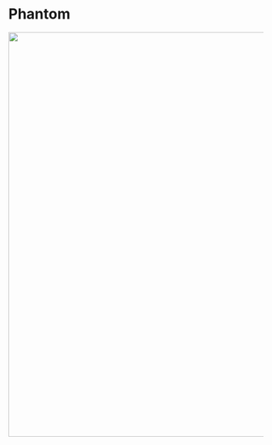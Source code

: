 # Phantom

<img width="800" height="800" src="https://media.giphy.com/media/UW1kp8haQvaawnOIki/giphy.gif">
